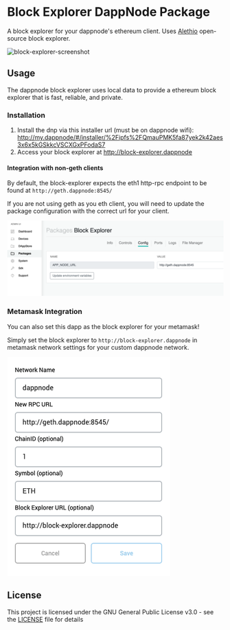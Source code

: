 # Block Explorer DappNode Package

A block explorer for your dappnode's ethereum client. Uses [Alethio](https://github.com/Alethio/ethereum-lite-explorer) open-source block explorer.

![block-explorer-screenshot](block-explorer-screenshot.png)

## Usage
The dappnode block explorer uses local data to provide a ethereum block explorer that is fast, reliable, and private.

### Installation
1. Install the dnp via this installer url (must be on dappnode wifi): http://my.dappnode/#/installer/%2Fipfs%2FQmauPMK5fa87yek2k42aes3x6x5kGSkkcVSCXGxPFodaS7
2. Access your block explorer at http://block-explorer.dappnode

#### Integration with non-geth clients
By default, the block-explorer expects the eth1 http-rpc endpoint to be found at `http://geth.dappnode:8545/`

If you are not using geth as you eth client, you will need to update the package configuration with the correct url for your client.

![package-config](./package-config.png)

### Metamask Integration
You can also set this dapp as the block explorer for your metamask!

Simply set the block explorer to `http://block-explorer.dappnode` in metamask network settings for your custom dappnode network.

![metamask-network-settings](./metamask-network-settings.png)

## License
This project is licensed under the GNU General Public License v3.0 - see the [LICENSE](./LICENSE) file for details
